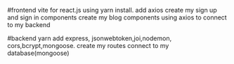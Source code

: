 #frontend
vite for react.js
using yarn install.
add axios
create my sign up and sign in components
create my blog components
using axios to connect to my backend

#backend
yarn add express, jsonwebtoken,joi,nodemon, cors,bcrypt,mongoose.
create my routes
connect to my database(mongoose)
